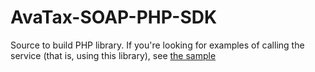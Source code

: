 # AvaTax-SOAP-PHP-SDK
Source to build PHP library. If you're looking for examples of calling the service (that is, using this library), see [the sample](https://github.com/avadev/AvaTax-Calc-SOAP-PHP)
